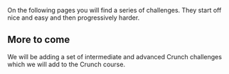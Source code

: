 On the following pages you will find a series of challenges. They start off nice and easy and then progressively harder.

## More to come
We will be adding a set of intermediate and advanced Crunch challenges which we will add to the Crunch course.